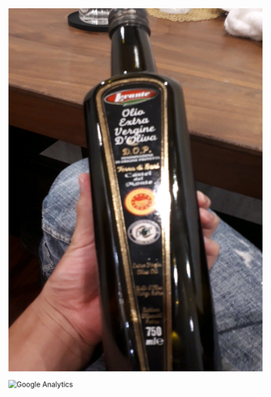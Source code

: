 <img src="v4mJFCT.jpg" width="1280" height="720" alt="Github profile front image.">

![Google Analytics](https://www.google-analytics.com/collect?v=1&tid=UA-174694405-1&cid=555&t=pageview&ec=repo&ea=open&dp=%2F&dt=%2F)
